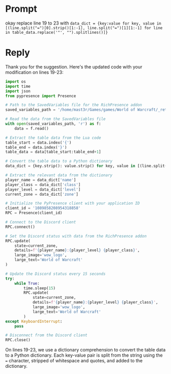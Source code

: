 # Prompt
okay replace line 19 to 23 with `data_dict = {key:value for key, value in [(line.split("=")[0].strip()[1:-1], line.split("=")[1][1:-1] for line in table_data.replace('"', "").splitlines()]}`
# Reply
Thank you for the suggestion. Here's the updated code with your modification on lines 19-23:
```python
import os
import time
import json
from pypresence import Presence

# Path to the SavedVariables file for the RichPresence addon
saved_variables_path = '/home/mast3r/Games/games/World of Warcraft/_retail_/WTF/Account/125579992#2/SavedVariables/RichPresence.lua'

# Read the data from the SavedVariables file
with open(saved_variables_path, 'r') as f:
    data = f.read()

# Extract the table data from the Lua code
table_start = data.index('{')
table_end = data.index('}')
table_data = data[table_start:table_end+1]

# Convert the table data to a Python dictionary
data_dict = {key.strip(): value.strip() for key, value in [(line.split("=")[0].strip()[1:-1], line.split("=")[1][1:-1]) for line in table_data.replace('"', '').splitlines()]}

# Extract the relevant data from the dictionary
player_name = data_dict['name']
player_class = data_dict['class']
player_level = data_dict['level']
current_zone = data_dict['zone']

# Initialize the PyPresence client with your application ID
client_id = '1089858208954318858'
RPC = Presence(client_id)

# Connect to the Discord client
RPC.connect()

# Set the Discord status with data from the RichPresence addon
RPC.update(
    state=current_zone,
    details=f'{player_name}:{player_level} {player_class}',
    large_image='wow_logo',
    large_text='World of Warcraft'
)

# Update the Discord status every 15 seconds
try:
    while True:
        time.sleep(15)
        RPC.update(
            state=current_zone,
            details=f'{player_name}:{player_level} {player_class}',
            large_image='wow_logo',
            large_text='World of Warcraft'
        )
except KeyboardInterrupt:
    pass

# Disconnect from the Discord client
RPC.close()
```
On lines 19-23, we use a dictionary comprehension to convert the table data to a Python dictionary. Each key-value pair is split from the string using the `=` character, stripped of whitespace and quotes, and added to the dictionary.